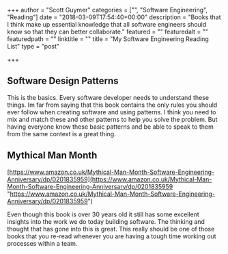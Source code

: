 +++
author = "Scott Guymer"
categories = ["", "Software Engineering", "Reading"]
date = "2018-03-09T17:54:40+00:00"
description = "Books that I think make up essential knowledge that all software engineers should know so that they can better collaborate."
featured = ""
featuredalt = ""
featuredpath = ""
linktitle = ""
title = "My Software Engineering Reading List"
type = "post"

+++
## Software Design Patterns

This is the basics. Every software developer needs to understand these things. Im far from saying that this book contains the only rules you should ever follow when creating software and using patterns. I think you need to mix and match these and other patterns to help you solve the problem. But having everyone know these basic patterns and be able to speak to them from the same context is a great thing.

## Mythical Man Month

[https://www.amazon.co.uk/Mythical-Man-Month-Software-Engineering-Anniversary/dp/0201835959](https://www.amazon.co.uk/Mythical-Man-Month-Software-Engineering-Anniversary/dp/0201835959 "https://www.amazon.co.uk/Mythical-Man-Month-Software-Engineering-Anniversary/dp/0201835959")

Even though this book is over 30 years old it still has some excellent insights into the work we do today building software. The thinking and thought that has gone into this is great. This really should be one of those books that you re-read whenever you are having a tough time working out processes within a team.